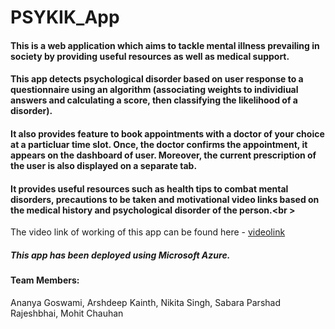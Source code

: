 # PSYKIK_App 

#### This is a web application which aims to tackle mental illness prevailing in society by providing useful resources as well as medical support. 
#### This app detects psychological disorder based on user response to a questionnaire using an algorithm (associating weights to individiual answers and calculating a score, then classifying the likelihood of a disorder). 
#### It also provides feature to book appointments with a doctor of your choice at a particluar time slot. Once, the doctor confirms the appointment, it appears on the dashboard of user. Moreover, the current prescription of the user is also displayed on a separate tab.
#### It provides useful resources such as health tips to combat mental disorders, precautions to be taken and motivational video links based on the medical history and psychological disorder of the person.<br \>







The video link of working of this app can be found here - [videolink](https://www.youtube.com/watch?v=agLYSMw_VCI&feature=youtu.be)

##### *This app has been deployed using Microsoft Azure.*

#### Team Members:
Ananya Goswami, Arshdeep Kainth, Nikita Singh, Sabara Parshad Rajeshbhai, Mohit Chauhan
